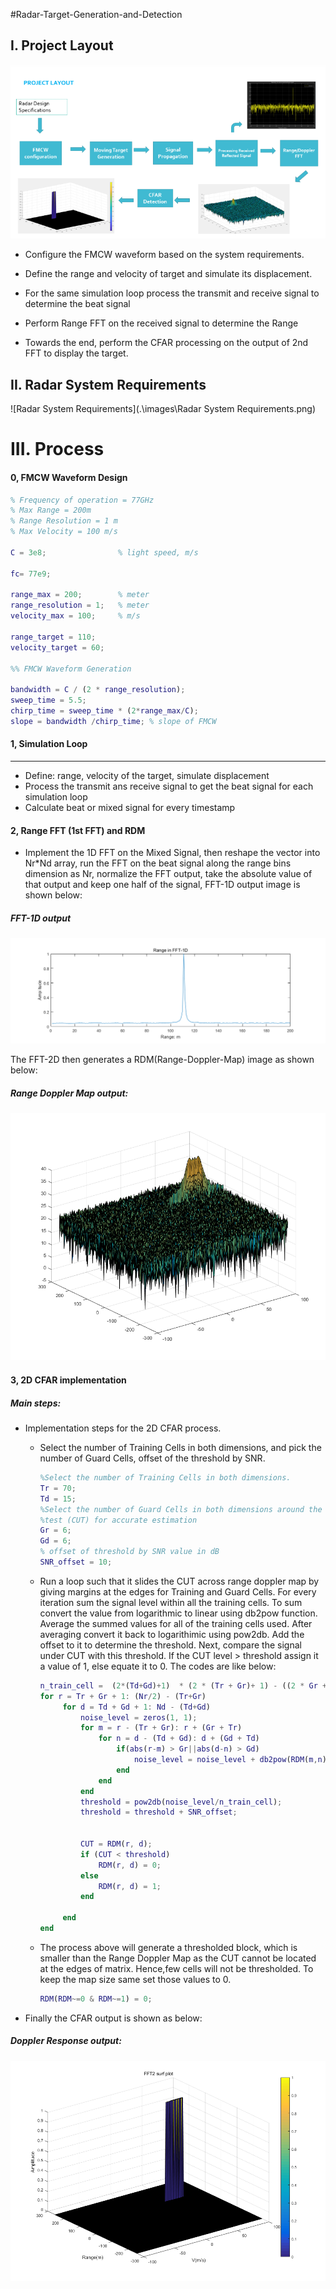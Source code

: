 #Radar-Target-Generation-and-Detection

## I. Project Layout

![Proj Layout](https://github.com/zxhx/Radar_Target_Generation_and_Detection/blob/master/images/Proj%20Layout.png)

- Configure the FMCW waveform based on the system requirements.

- Define the range and velocity of target and simulate its displacement.

- For the same simulation loop process the transmit and receive signal to determine the beat signal

- Perform Range FFT on the received signal to determine the Range

- Towards the end, perform the CFAR processing on the output of 2nd FFT to display the target.
 

## II. Radar System Requirements

![Radar System Requirements](.\images\Radar System Requirements.png)

# III. Process

#### 0, FMCW Waveform Design

```matlab
% Frequency of operation = 77GHz
% Max Range = 200m
% Range Resolution = 1 m
% Max Velocity = 100 m/s

C = 3e8;                % light speed, m/s

fc= 77e9;

range_max = 200;        % meter
range_resolution = 1;   % meter
velocity_max = 100;     % m/s

range_target = 110;
velocity_target = 60;

%% FMCW Waveform Generation

bandwidth = C / (2 * range_resolution);
sweep_time = 5.5;
chirp_time = sweep_time * (2*range_max/C);
slope = bandwidth /chirp_time; % slope of FMCW

```

#### 1, Simulation Loop

---

* Define: range, velocity of the target, simulate displacement
* Process the transmit ans receive signal to get the beat signal for each simulation loop
* Calculate beat or mixed signal for every timestamp 



#### 2, Range FFT (1st FFT) and RDM

- Implement the 1D FFT on the Mixed Signal, then reshape the vector into Nr*Nd array, run the FFT on the beat signal along the range bins dimension as Nr, normalize the FFT output, take the absolute value of that output and keep one half of the signal, FFT-1D output image is shown below: 

  

##### FFT-1D output

![Range in FFT-1D](https://github.com/zxhx/Radar_Target_Generation_and_Detection/blob/master/images/Range%20in%20FFT-1D.png)

The FFT-2D then generates a RDM(Range-Doppler-Map) image as shown below:

##### Range Doppler Map output:

![RDM](https://github.com/zxhx/Radar_Target_Generation_and_Detection/blob/master/images/RDM.png)

#### 3, 2D CFAR implementation

##### Main steps: 

* Implementation steps for the 2D CFAR process. 

  * Select  the number of Training Cells in both dimensions, and pick the number of Guard Cells, offset of the threshold by SNR.

    ```matlab
    %Select the number of Training Cells in both dimensions.
    Tr = 70;
    Td = 15;
    %Select the number of Guard Cells in both dimensions around the Cell under 
    %test (CUT) for accurate estimation
    Gr = 6;
    Gd = 6;
    % offset of threshold by SNR value in dB
    SNR_offset = 10;
    ```

  * Run a loop such that it slides the CUT across range doppler map by
    giving margins at the edges for Training and Guard Cells.
    For every iteration sum the signal level within all the training
    cells. To sum convert the value from logarithmic to linear using db2pow
    function. Average the summed values for all of the training
    cells used. After averaging convert it back to logarithimic using pow2db.
    Add the offset to it to determine the threshold. Next, compare the
    signal under CUT with this threshold. If the CUT level > threshold assign
    it a value of 1, else equate it to 0. The codes are like  below:

    ```matlab
    n_train_cell =  (2*(Td+Gd)+1)  * (2 * (Tr + Gr)+ 1) - ((2 * Gr + 1) * (2 * Gd +1));
    for r = Tr + Gr + 1: (Nr/2) - (Tr+Gr)
         for d = Td + Gd + 1: Nd - (Td+Gd)
             noise_level = zeros(1, 1);
             for m = r - (Tr + Gr): r + (Gr + Tr)
                 for n = d - (Td + Gd): d + (Gd + Td)
                     if(abs(r-m) > Gr||abs(d-n) > Gd)
                         noise_level = noise_level + db2pow(RDM(m,n));
                     end
                 end
             end
             threshold = pow2db(noise_level/n_train_cell);
             threshold = threshold + SNR_offset;
             
             
             CUT = RDM(r, d);
             if (CUT < threshold)
                 RDM(r, d) = 0;
             else
                 RDM(r, d) = 1;
             end
             
         end
    end
    ```
  
  * The process above will generate a thresholded block, which is smaller 
    than the Range Doppler Map as the CUT cannot be located at the edges of
    matrix. Hence,few cells will not be thresholded. To keep the map size same
    set those values to 0. 

    ```matlab
    RDM(RDM~=0 & RDM~=1) = 0;
    ```

* Finally the CFAR output is shown as below: 

##### Doppler Response output: 

![RDM](https://github.com/zxhx/Radar_Target_Generation_and_Detection/blob/master/images/FFT2%20surf%20plot.png)
